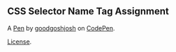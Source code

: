CSS Selector Name Tag Assignment
--------------------------------


A [Pen](https://codepen.io/goodgoshjosh/pen/JeKJVW) by [goodgoshjosh](https://codepen.io/goodgoshjosh) on [CodePen](https://codepen.io).

[License](https://codepen.io/goodgoshjosh/pen/JeKJVW/license).